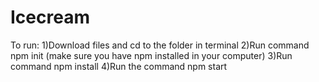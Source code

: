 # Icecream

To run: 
1)Download files and cd to the folder in terminal
2)Run command npm init (make sure you have npm installed in your computer)
3)Run command npm install
4)Run the command npm start
